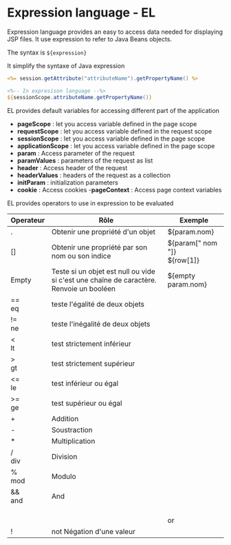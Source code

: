 # Expression language - EL

Expression language provides an easy to access data 
needed for displaying JSP files.
It use expression to refer to Java Beans objects.

The syntax is ``${expression}``

It simplify the syntaxe of Java expression

````jsp
<%= session.getAttribute("attributeName").getPropertyName() %>

<%-- In expresison language --%>
${sessionScope.attributeName.getPropertyName()}
````

EL provides default variables for accessing different part of the application
- **pageScope** : let you access variable defined in the page scope
- **requestScope** : let you access variable defined in the request scope
- **sessionScope** : let you access variable defined in the page scope
- **applicationScope** : let you access variable defined in the page scope
- **param** : Access parameter of the request
- **paramValues** : parameters of the request as list
- **header** : Access header of the request
- **headerValues** : headers of the request as a collection
- **initParam** : initialization parameters
- **cookie** : Access cookies
-**pageContext** : Access page context variables

EL provides operators to use in expression to be evaluated

| Operateur 	 | Rôle 	                                            | Exemple                  |
|---|---------------------------------------------------|--------------------------|
| . 	 | Obtenir une propriété d'un objet 	                | ${param.nom}             |
| [] 	 | Obtenir une propriété par son nom ou son indice 	 | ${param[" nom "]} <br/> ${row[1]} |
| Empty  	 | Teste si un objet est null ou vide si c'est une chaîne de caractère. Renvoie un booléen 	| ${empty param.nom} |
| == <br> eq 	 | teste l'égalité de deux objets | 	 
| != <br> ne 	 | teste l'inégalité de deux objets |	 
| < <br> lt | 	test strictement inférieur |
| > <br> gt 	 | test strictement supérieur 	 |
| <= <br> le | 	test inférieur ou égal  |
| >= <br> ge 	 | test supérieur ou égal |
| + 	 | Addition| 
| - 	 | Soustraction|
| * 	 | Multiplication |	 
| / <br> div 	 | Division |	 
 | % <br> mod 	 |Modulo |	 
| && <br> and | And  | 	  	 
 |   || <br> or  | Or |
| !  | not 	Négation d'une valeur |